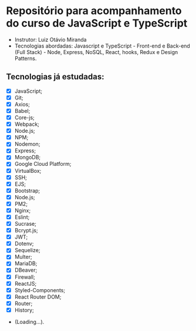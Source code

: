 # Repositório para acompanhamento do curso de JavaScript e TypeScript

- Instrutor: Luiz Otávio Miranda
- Tecnologias abordadas: Javascript e TypeScript - Front-end e Back-end (Full Stack) - Node, Express, NoSQL, React, hooks, Redux e Design Patterns.

## Tecnologias já estudadas:

- [x] JavaScript;
- [x] Git;
- [x] Axios;
- [x] Babel;
- [x] Core-js;
- [x] Webpack;
- [x] Node.js;
- [x] NPM;
- [x] Nodemon;
- [x] Express;
- [x] MongoDB;
- [x] Google Cloud Platform;
- [x] VirtualBox;
- [x] SSH;
- [x] EJS;
- [x] Bootstrap;
- [x] Node.js;
- [x] PM2;
- [x] Nginx;
- [x] Eslint;
- [x] Sucrase;
- [x] Bcrypt.js;
- [x] JWT;
- [x] Dotenv;
- [x] Sequelize;
- [x] Multer;
- [x] MariaDB;
- [x] DBeaver;
- [x] Firewall;
- [x] ReactJS;
- [x] Styled-Components;
- [x] React Router DOM;
- [x] Router;
- [x] History;
- (Loading...).
